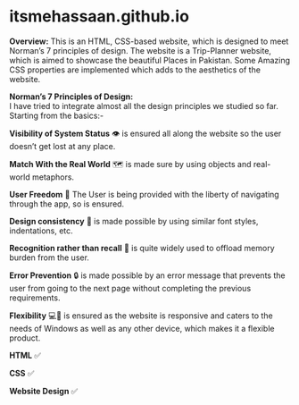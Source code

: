# itsmehassaan.github.io

**Overview:**
This is an HTML, CSS-based website, which is designed to meet Norman’s 7 principles of design. The website is a Trip-Planner website, which is aimed to showcase the beautiful Places in Pakistan.
Some Amazing CSS properties are implemented which adds to the aesthetics of the website.

**Norman’s 7 Principles of Design:**  
I have tried to integrate almost all the design principles we studied so far. Starting from the basics:-  

**Visibility of System Status**  👁️ is ensured all along the website so the user doesn’t get lost at any place.  

**Match With the Real World** 🗺️  is made sure by using objects and real-world metaphors.  

**User Freedom** 🗽 The User is being provided with the liberty of navigating through the app, so is ensured. 

**Design consistency** 🔄 is made possible by using similar font styles, indentations, etc.  

**Recognition rather than recall**  📢 is quite widely used to offload memory burden from the user.  

**Error Prevention** 🔒 is made possible by an error message that prevents the user from going to the next page without completing the previous requirements.  

**Flexibility** 💻📱 is ensured as the website is responsive and caters to the needs of Windows as well as any other device, which makes it a flexible product.

**HTML** ✅  

**CSS** ✅  

**Website Design** ✅



